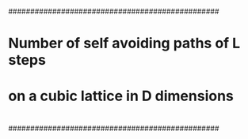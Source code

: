 ################################################
#                                              #
#   Number of self avoiding paths of L steps   #
#     on a cubic lattice in D dimensions       #
#                                              #
################################################
  
